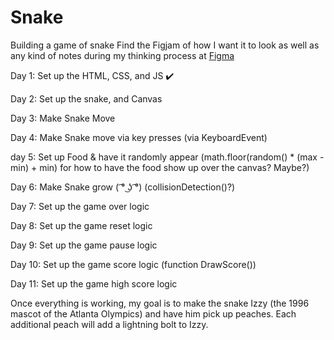 # Snake
Building a game of snake
Find the Figjam of how I want it to look as well as any kind of notes during my thinking process at <a href="https://www.figma.com/file/g2zG4PXhpfXFSK80KLnGu7/Untitled?node-id=0%3A1">Figma</a>

Day 1: Set up the HTML, CSS, and JS ✔️

Day 2: Set up the snake, and Canvas

Day 3: Make Snake Move

Day 4: Make Snake move via key presses (via KeyboardEvent)

day 5: Set up Food & have it randomly appear (math.floor(random() * (max - min) + min) for how to have the food show up over the canvas? Maybe?)

Day 6: Make Snake grow ( ͡° ͜ʖ ͡°) (collisionDetection()?)

Day 7: Set up the game over logic

Day 8: Set up the game reset logic

Day 9: Set up the game pause logic

Day 10: Set up the game score logic (function DrawScore())

Day 11: Set up the game high score logic

Once everything is working, my goal is to make the snake Izzy (the 1996 mascot of the Atlanta Olympics) and have him pick up peaches. Each additional peach will add a lightning bolt to Izzy.
